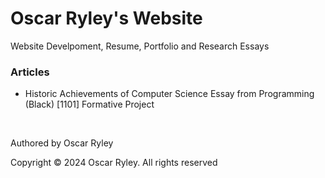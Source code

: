 # Oscar Ryley's Website
Website Develpoment, Resume, Portfolio and Research Essays

### Articles

- Historic Achievements of Computer Science Essay from Programming (Black) [1101] Formative Project 

<br>

Authored by Oscar Ryley

Copyright © 2024 Oscar Ryley. All rights reserved

